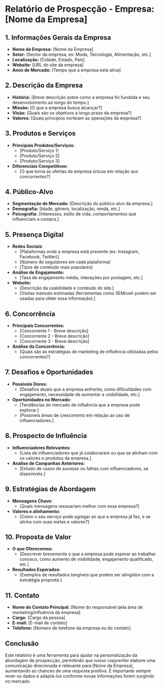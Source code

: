 # Relatório de Prospecção - Empresa: [Nome da Empresa]

## 1. Informações Gerais da Empresa
- **Nome da Empresa:** [Nome da Empresa]
- **Setor:** [Sector da empresa, ex: Moda, Tecnologia, Alimentação, etc.]
- **Localização:** [Cidade, Estado, País]
- **Website:** [URL do site da empresa]
- **Anos de Mercado:** [Tempo que a empresa está ativa]

## 2. Descrição da Empresa
- **História:** [Breve descrição sobre como a empresa foi fundada e seu desenvolvimento ao longo do tempo.]
- **Missão:** [O que a empresa busca alcançar?]
- **Visão:** [Quais são os objetivos a longo prazo da empresa?]
- **Valores:** [Quais princípios norteiam as operações da empresa?]

## 3. Produtos e Serviços
- **Principais Produtos/Serviços:**
  - [Produto/Serviço 1]
  - [Produto/Serviço 2]
  - [Produto/Serviço 3]
- **Diferenciais Competitivos:**
  - [O que torna as ofertas da empresa únicas em relação aos concorrentes?]

## 4. Público-Alvo
- **Segmentação de Mercado:** [Descrição do público-alvo da empresa.]
- **Demografia:** [Idade, gênero, localização, renda, etc.]
- **Psicografia:** [Interesses, estilo de vida, comportamentos que influenciam a compra.]

## 5. Presença Digital
- **Redes Sociais:**
  - [Plataformas onde a empresa está presente (ex: Instagram, Facebook, Twitter)]
  - [Número de seguidores em cada plataforma]
  - [Tipos de conteúdo mais populares]
- **Análise de Engajamento:**
  - [Taxa de engajamento média, interações por postagem, etc.]
- **Website:**
  - [Descrição da usabilidade e conteúdo do site.]
  - [Visitas mensais estimadas (ferramentas como SEMrush podem ser usadas para obter essa informação).]

## 6. Concorrência
- **Principais Concorrentes:**
  - [Concorrente 1 - Breve descrição]
  - [Concorrente 2 - Breve descrição]
  - [Concorrente 3 - Breve descrição]
- **Análise da Concorrência:**
  - [Quais são as estratégias de marketing de influência utilizadas pelos concorrentes?]

## 7. Desafios e Oportunidades
- **Possíveis Dores:**
  - [Desafios atuais que a empresa enfrenta, como dificuldades com engajamento, necessidade de aumentar a visibilidade, etc.]
- **Oportunidades no Mercado:**
  - [Tendências do mercado de influência que a empresa pode explorar.]
  - [Possíveis áreas de crescimento em relação ao uso de influenciadores.]

## 8. Prospecto de Influência
- **Influenciadores Relevantes:**
  - [Lista de influenciadores que já colaboraram ou que se alinham com os valores e produtos da empresa.]
- **Análise de Campanhas Anteriores:**
  - [Estudo de casos de sucesso ou falhas com influenciadores, se disponíveis.]

## 9. Estratégias de Abordagem
- **Mensagens Chave:**
  - [Quais mensagens ressoariam melhor com essa empresa?]
- **Valores e alinhamento:**
  - [Como o seu serviço pode agregar ao que a empresa já faz, e se alinha com suas metas e valores?]

## 10. Proposta de Valor
- **O que Oferecemos:**
  - [Descrever brevemente o que a empresa pode esperar ao trabalhar conosco, como aumento de visibilidade, engajamento qualificado, etc.]
- **Resultados Esperados:**
  - [Exemplos de resultados tangíveis que podem ser atingidos com a estratégia proposta.]

## 11. Contato
- **Nome do Contato Principal:** [Nome do responsável pela área de marketing/influência da empresa]
- **Cargo:** [Cargo da pessoa]
- **E-mail:** [E-mail de contato]
- **Telefone:** [Número de telefone da empresa ou do contato]

## Conclusão
Este relatório é uma ferramenta para ajudar na personalização da abordagem de prospecção, permitindo que nosso copywriter elabore uma comunicação direcionada e relevante para [Nome da Empresa], aumentando as chances de uma resposta positiva. É importante sempre rever os dados e adaptá-los conforme novas informações forem surgindo no mercado.